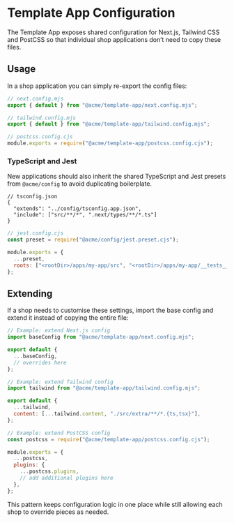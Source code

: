 # Template App Configuration

The Template App exposes shared configuration for Next.js, Tailwind CSS and
PostCSS so that individual shop applications don’t need to copy these files.

## Usage

In a shop application you can simply re-export the config files:

```js
// next.config.mjs
export { default } from "@acme/template-app/next.config.mjs";

// tailwind.config.mjs
export { default } from "@acme/template-app/tailwind.config.mjs";

// postcss.config.cjs
module.exports = require("@acme/template-app/postcss.config.cjs");
```

### TypeScript and Jest

New applications should also inherit the shared TypeScript and Jest presets from
`@acme/config` to avoid duplicating boilerplate.

```jsonc
// tsconfig.json
{
  "extends": "../config/tsconfig.app.json",
  "include": ["src/**/*", ".next/types/**/*.ts"]
}
```

```js
// jest.config.cjs
const preset = require("@acme/config/jest.preset.cjs");

module.exports = {
  ...preset,
  roots: ["<rootDir>/apps/my-app/src", "<rootDir>/apps/my-app/__tests__"],
};
```

## Extending

If a shop needs to customise these settings, import the base config and extend
it instead of copying the entire file:

```js
// Example: extend Next.js config
import baseConfig from "@acme/template-app/next.config.mjs";

export default {
  ...baseConfig,
  // overrides here
};

// Example: extend Tailwind config
import tailwind from "@acme/template-app/tailwind.config.mjs";

export default {
  ...tailwind,
  content: [...tailwind.content, "./src/extra/**/*.{ts,tsx}"],
};

// Example: extend PostCSS config
const postcss = require("@acme/template-app/postcss.config.cjs");

module.exports = {
  ...postcss,
  plugins: {
    ...postcss.plugins,
    // add additional plugins here
  },
};
```

This pattern keeps configuration logic in one place while still allowing each
shop to override pieces as needed.

